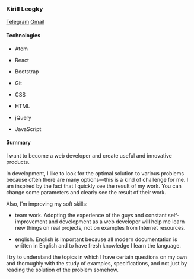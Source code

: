 ### Kirill Leogky

[Telegram](https://t.me/KirillLeogky) [Gmail](mailto:kirillmargheriti@gmail.com)

#### Technologies

- Atom

- React

- Bootstrap

- Git

- CSS

- HTML

- jQuery

- JavaScript


#### Summary
I want to become a web developer and create useful and innovative products.

In development, I like to look for the optimal solution to various problems because often there are many options—this is a kind of challenge for me. I am inspired by the fact that I quickly see the result of my work. You can change some parameters and clearly see the result of their work.

Also, I’m improving my soft skills:

- team work. Adopting the experience of the guys and constant self-improvement and development as a web developer will help me learn new things on real projects, not on examples from Internet resources.

- english. English is important because all modern documentation is written in English and to have fresh knowledge I learn the language.

I try to understand the topics in which I have certain questions on my own and thoroughly with the study of examples, specifications, and not just by reading the solution of the problem somehow.
